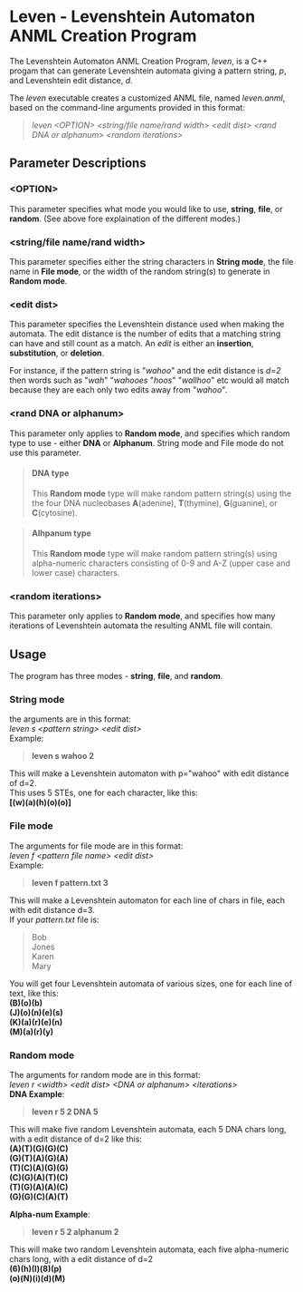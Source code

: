 # Leven - Levenshtein Automaton ANML Creation Program

The Levenshtein Automaton ANML Creation Program, *leven*, is a C++ progam that can generate Levenshtein automata giving a pattern string, *p*, and Levenshtein edit distance, *d*.

The *leven* executable creates a customized ANML file, named *leven.anml*, based on the command-line arguments provided in this format:  
>*leven \<OPTION> \<string/file name/rand width> \<edit dist> \<rand DNA or alphanum> \<random iterations>*

## Parameter Descriptions

### \<OPTION>
This parameter specifies what mode you would like to use, **string**, **file**, or **random**. (See above fore explaination of the different modes.)

### \<string/file name/rand width>
This parameter specifies either the string characters in **String mode**, the file name in **File mode**, or the width of the random string(s) to generate in **Random mode**.

### \<edit dist>
This parameter specifies the Levenshtein distance used when making the automata. The edit distance is the number of edits that a matching string can have and still count as a match. An *edit* is either an **insertion**, **substitution**, or **deletion**. 

For instance, if the pattern string is "*wahoo*" and the edit distance is *d=2* then words such as "*wah*" "*wahooes* "*hoos*" "*wallhoo*" etc would all match because they are each only two edits away from "*wahoo*".

### \<rand DNA or alphanum>
This parameter only applies to **Random mode**, and specifies which random type to use - either **DNA** or **Alphanum**. String mode and File mode do not use this parameter.

>#### DNA type
>This **Random mode** type will make random pattern string(s) using the the four DNA nucleobases **A**(adenine), **T**(thymine), **G**(guanine), or **C**(cytosine).

>#### Alhpanum type
>This **Random mode** type will make random pattern string(s) using alpha-numeric characters consisting of 0-9 and A-Z (upper case and lower case) characters. 

### \<random iterations>
This parameter only applies to **Random mode**, and specifies how many iterations of Levenshtein automata the resulting ANML file will contain. 


## **Usage**

The program has three modes - **string**, **file**, and **random**. 

### **String mode**  
the arguments are in this format:  
*leven s \<pattern string> \<edit dist>*  
Example:  
>**leven s wahoo 2**

This will make a Levenshtein automaton with p="wahoo" with edit distance of d=2.  
This uses 5 STEs, one for each character, like this:  
**[(w)(a)(h)(o)(o)]**

### **File mode**  
The arguments for file mode are in this format:  
*leven f \<pattern file name> \<edit dist>*  
Example:  
>**leven f pattern.txt 3**  

This will make a Levenshtein automaton for each line of chars in file, each with edit distance d=3.  
If your *pattern.txt* file is:  
>Bob  
>Jones  
>Karen  
>Mary

You will get four Levenshtein automata of various sizes, one for each line of text, like this:  
**(B)(o)(b)  
(J)(o)(n)(e)(s)  
(K)(a)(r)(e)(n)  
(M)(a)(r)(y)**
  
### **Random mode**  
The arguments for random mode are in this format:  
*leven r \<width> \<edit dist> \<DNA or alphanum> \<iterations>*   
**DNA Example**:  
>**leven r 5 2 DNA 5** 

This will make five random Levenshtein automata, each 5 DNA chars long, with a edit distance of d=2 like this:  
**(A)(T)(G)(G)(C)  
(G)(T)(A)(G)(A)  
(T)(C)(A)(G)(G)  
(C)(G)(A)(T)(C)  
(T)(G)(A)(A)(C)  
(G)(G)(C)(A)(T)**

**Alpha-num Example**:
>**leven r 5 2 alphanum 2**  

This will make two random Levenshtein automata, each five alpha-numeric chars long, with a edit distance of d=2  
**(6)(h)(l)(8)(p)  
(o)(N)(i)(d)(M)**
